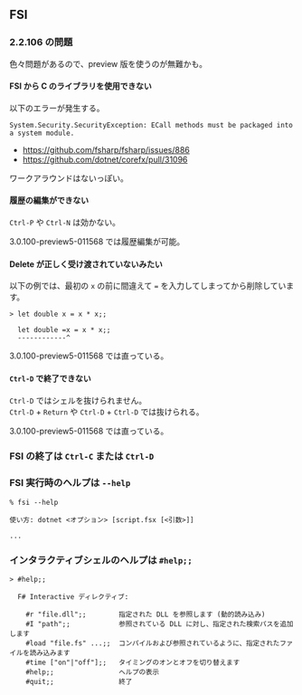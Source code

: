 ## FSI

### 2.2.106 の問題

色々問題があるので、preview 版を使うのが無難かも。

#### FSI から C のライブラリを使用できない

以下のエラーが発生する。

````
System.Security.SecurityException: ECall methods must be packaged into a system module.
````

- https://github.com/fsharp/fsharp/issues/886
- https://github.com/dotnet/corefx/pull/31096

ワークアラウンドはないっぽい。

#### 履歴の編集ができない

`Ctrl-P` や `Ctrl-N` は効かない。

3.0.100-preview5-011568 では履歴編集が可能。

#### Delete が正しく受け渡されていないみたい

以下の例では、最初の `x` の前に間違えて `=` を入力してしまってから削除しています。

````
> let double x = x * x;;

  let double =x = x * x;;
  ------------^
````

3.0.100-preview5-011568 では直っている。

#### `Ctrl-D` で終了できない

`Ctrl-D` ではシェルを抜けられません。  
`Ctrl-D` + `Return` や `Ctrl-D` + `Ctrl-D` では抜けられる。

3.0.100-preview5-011568 では直っている。

### FSI の終了は `Ctrl-C` または `Ctrl-D`

### FSI 実行時のヘルプは `--help`

````
% fsi --help

使い方: dotnet <オプション> [script.fsx [<引数>]]

...
````

### インタラクティブシェルのヘルプは `#help;;`

````
> #help;;

  F# Interactive ディレクティブ:

    #r "file.dll";;        指定された DLL を参照します (動的読み込み)
    #I "path";;            参照されている DLL に対し、指定された検索パスを追加します
    #load "file.fs" ...;;  コンパイルおよび参照されているように、指定されたファイルを読み込みます
    #time ["on"|"off"];;   タイミングのオンとオフを切り替えます
    #help;;                ヘルプの表示
    #quit;;                終了
````

